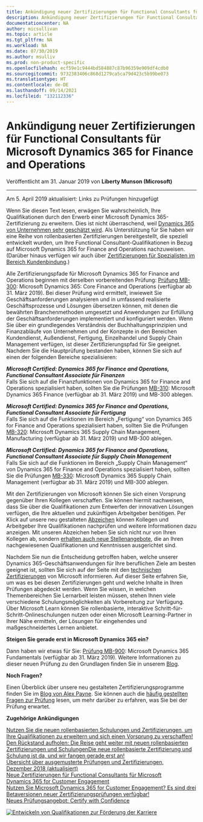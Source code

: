 ```yaml
---
title: Ankündigung neuer Zertifizierungen für Functional Consultants für Microsoft Dynamics 365 for Finance and Operations | Microsoft-Dokumentation
description: Ankündigung neuer Zertifizierungen für Functional Consultants für Microsoft Dynamics 365 for Finance and Operations
documentationcenter: NA
author: micsullivan
ms.topic: article
ms.tgt_pltfrm: NA
ms.workload: NA
ms.date: 07/30/2019
ms.author: msulliv
ms.prod: non-product-specific
ms.openlocfilehash: ecf59e1c9444bd584887c87b96359e909df4cdb0
ms.sourcegitcommit: 9732383406c868d1279ca5ca79d423c5b99be073
ms.translationtype: HT
ms.contentlocale: de-DE
ms.lasthandoff: 09/14/2021
ms.locfileid: "132112336"
---
```

# <a name="announcing-new-certifications-for-microsoft-dynamics-365-financial-and-operations-functional-consultants"></a>Ankündigung neuer Zertifizierungen für Functional Consultants für Microsoft Dynamics 365 for Finance and Operations

Veröffentlicht am 31. Januar 2019 von **Liberty Munson (Microsoft)**

___

Am 5. April 2019 aktualisiert: Links zu Prüfungen hinzugefügt

Wenn Sie diesen Text lesen, erwägen Sie wahrscheinlich, Ihre Qualifikationen durch den Erwerb einer Microsoft Dynamics 365-Zertifizierung zu erweitern. Dies ist nicht überraschend, weil [Dynamics 365 von Unternehmen sehr geschätzt wird](https://dynamics.microsoft.com/en-us/customer-stories/). Als Unterstützung für Sie haben wir eine Reihe von rollenbasierten Zertifizierungen bereitgestellt, die speziell entwickelt wurden, um Ihre Functional Consultant-Qualifikationen in Bezug auf Microsoft Dynamics 365 for Finance and Operations nachzuweisen. (Darüber hinaus verfügen wir auch über [Zertifizierungen für Spezialisten im Bereich Kundenbindung](https://www.microsoft.com/en-us/learning/community-blog-post.aspx?BlogId=8&Id=375180).)

Alle Zertifizierungspfade für Microsoft Dynamics 365 for Finance and Operations beginnen mit derselben vorbereitenden Prüfung: [Prüfung MB-300](https://www.microsoft.com/learning/exam-MB-300.aspx): Microsoft Dynamics 365: Core Finance and Operations (verfügbar ab 31. März 2019). Bei dieser Prüfung wird ermittelt, inwieweit Sie Geschäftsanforderungen analysieren und in umfassend realisierte Geschäftsprozesse und Lösungen übersetzen können, mit denen die bewährten Branchenmethoden umgesetzt und Anwendungen zur Erfüllung der Geschäftsanforderungen implementiert und konfiguriert werden. Wenn Sie über ein grundlegendes Verständnis der Buchhaltungsprinzipien und Finanzabläufe von Unternehmen und der Konzepte in den Bereichen Kundendienst, Außendienst, Fertigung, Einzelhandel und Supply Chain Management verfügen, ist dieser Zertifizierungspfad für Sie geeignet. Nachdem Sie die Hauptprüfung bestanden haben, können Sie sich auf einen der folgenden Bereiche spezialisieren:

***Microsoft Certified: Dynamics 365 for Finance and Operations, Functional Consultant Associate für Finanzen***  
Falls Sie sich auf die Finanzfunktionen von Dynamics 365 for Finance and Operations spezialisiert haben, sollten Sie die Prüfungen [MB-310](https://www.microsoft.com/learning/exam-MB-310.aspx): Microsoft Dynamics 365 Finance (verfügbar ab 31. März 2019) und MB-300 ablegen.

***Microsoft Certified: Dynamics 365 for Finance and Operations, Functional Consultant Associate für Fertigung***  
Falls Sie sich auf die Funktionen im Bereich „Fertigung“ von Dynamics 365 for Finance and Operations spezialisiert haben, sollten Sie die Prüfungen [MB-320](https://www.microsoft.com/learning/exam-MB-320.aspx): Microsoft Dynamics 365 Supply Chain Management, Manufacturing (verfügbar ab 31. März 2019) und MB-300 ablegen.

***Microsoft Certified: Dynamics 365 for Finance and Operations, Functional Consultant Associate für Supply Chain Management***  
Falls Sie sich auf die Funktionen im Bereich „Supply Chain Management“ von Dynamics 365 for Finance and Operations spezialisiert haben, sollten Sie die Prüfungen [MB-330](https://www.microsoft.com/learning/exam-MB-330.aspx): Microsoft Dynamics 365 Supply Chain Management (verfügbar ab 31. März 2019) und MB-300 ablegen.

Mit den Zertifizierungen von Microsoft können Sie sich einen Vorsprung gegenüber Ihren Kollegen verschaffen. Sie können hiermit nachweisen, dass Sie über die Qualifikationen zum Entwerfen der innovativen Lösungen verfügen, die Ihre aktuellen und zukünftigen Arbeitgeber benötigen. Per Klick auf unsere neu gestalteten [Abzeichen](https://www.microsoft.com/learning/badges.aspx) können Kollegen und Arbeitgeber Ihre Qualifikationen nachprüfen und weitere Informationen dazu anzeigen. Mit unseren Abzeichen heben Sie sich nicht nur von Ihren Kollegen ab, sondern [erhalten auch neue Stellenangebote](https://www.microsoft.com/en-us/learning/community-blog-post.aspx?BlogId=8&Id=375167), die an Ihren nachgewiesenen Qualifikationen und Kenntnissen ausgerichtet sind.

Nachdem Sie nun die Entscheidung getroffen haben, welche unserer Dynamics 365-Geschäftsanwendungen für Ihre beruflichen Ziele am besten geeignet ist, sollten Sie sich auf der Seite mit den [technischen Zertifizierungen](https://www.microsoft.com/learning/browse-new-certification.aspx) von Microsoft informieren. Auf dieser Seite erfahren Sie, um was es bei diesen Zertifizierungen geht und welche Inhalte in Ihren Prüfungen abgedeckt werden. Wenn Sie wissen, in welchen Themenbereichen Sie Lernarbeit leisten müssen, stehen Ihnen viele verschiedene Schulungsmöglichkeiten als Vorbereitung zur Verfügung. Über Microsoft Learn können Sie rollenbasierte, interaktive Schritt-für-Schritt-Onlineschulungen nutzen oder einen Microsoft Learning-Partner in Ihrer Nähe ermitteln, der Lösungen für eingehendes und maßgeschneidertes Lernen anbietet.

**Steigen Sie gerade erst in Microsoft Dynamics 365 ein?**

Dann haben wir etwas für Sie: [Prüfung MB-900](https://www.microsoft.com/learning/exam-MB-900.aspx): Microsoft Dynamics 365 Fundamentals (verfügbar ab 31. März 2019). Weitere Informationen zu dieser neuen Prüfung zu den Grundlagen finden Sie in unserem [Blog](https://www.microsoft.com/en-us/learning/community-blog.aspx).

**Noch Fragen?**

Einen Überblick über unsere neu gestalteten Zertifizierungsprogramme finden Sie im [Blog von Alex Payne](https://www.microsoft.com/en-us/learning/community-blog-post.aspx?BlogId=8&Id=375200). Sie können auch die [häufig gestellten Fragen zur Prüfung](https://www.microsoft.com/learning/certification-exam-policies.aspx) lesen, um mehr darüber zu erfahren, was Sie bei der Prüfung erwartet.

**Zugehörige Ankündigungen**

[Nutzen Sie die neuen rollenbasierten Schulungen und Zertifizierungen, um Ihre Qualifikationen zu erweitern und sich einen Vorsprung zu verschaffen!](https://www.microsoft.com/en-us/learning/community-blog-post.aspx?BlogId=8&Id=375161)   
[Den Rückstand aufholen: Die Reise geht weiter mit neuen rollenbasierten Zertifizierungen und Schulungen](https://www.microsoft.com/en-us/learning/community-blog-post.aspx?BlogId=8&Id=375200)[Die neue rollenbasierte Zertifizierung und Schulung ist da, und wir fangen gerade erst an!](https://www.microsoft.com/en-us/learning/community-blog-post.aspx?BlogId=8&Id=375159)   
[Übersicht über ausgemusterte Prüfungen und Zertifizierungen, Dezember 2018 (aktualisiert)](https://www.microsoft.com/en-us/learning/community-blog-post.aspx?BlogId=8&Id=375189)   
[Neue Zertifizierungen für Functional Consultants für Microsoft Dynamics 365 for Customer Engagement](https://www.microsoft.com/en-us/learning/community-blog-post.aspx?BlogId=8&Id=375180)   
[Nutzen Sie Microsoft Dynamics 365 for Customer Engagement? Es sind drei Betaversionen neuer Zertifizierungsprüfungen verfügbar!](https://www.microsoft.com/en-us/learning/community-blog-post.aspx?BlogId=8&Id=375203)   
[Neues Prüfungsangebot: Certify with Confidence](https://www.microsoft.com/en-us/learning/community-blog-post.aspx?BlogId=8&Id=375201)

[![Entwickeln von Qualifikationen zur Förderung der Karriere](images/microsoft-certified-banner.png)](https://www.microsoft.com/learning/azure-training-certification.aspx?WT.icid=mva_bnr_lexawareness_usen_asi_rightrail_oct2017)